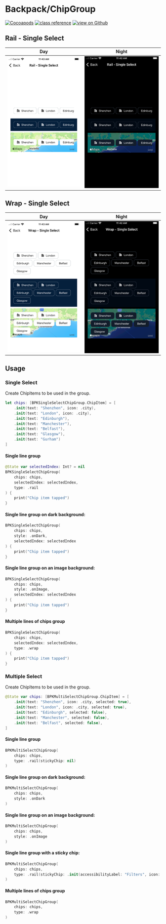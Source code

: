 # Backpack/ChipGroup

[![Cocoapods](https://img.shields.io/cocoapods/v/Backpack.svg?style=flat)](https://cocoapods.org/pods/Backpack-SwiftUI)
[![class reference](https://img.shields.io/badge/Class%20reference-iOS-blue)](https://backpack.github.io/ios/versions/latest/swiftui/Classes/BPKSingleSelectChipGroup.html)
[![view on Github](https://img.shields.io/badge/Source%20code-GitHub-lightgrey)](https://github.com/Skyscanner/backpack-ios/tree/main/Backpack-SwiftUI/ChipGroup)

## Rail - Single Select

| Day | Night |
| --- | --- |
| <img src="https://raw.githubusercontent.com/Skyscanner/backpack-ios/main/screenshots/iPhone-swiftui_chip-group___rail_lm.png" alt="" width="375" /> |<img src="https://raw.githubusercontent.com/Skyscanner/backpack-ios/main/screenshots/iPhone-swiftui_chip-group___rail_dm.png" alt="" width="375" /> |

## Wrap - Single Select

| Day | Night |
| --- | --- |
| <img src="https://raw.githubusercontent.com/Skyscanner/backpack-ios/main/screenshots/iPhone-swiftui_chip-group___wrap_lm.png" alt="" width="375" /> |<img src="https://raw.githubusercontent.com/Skyscanner/backpack-ios/main/screenshots/iPhone-swiftui_chip-group___wrap_dm.png" alt="" width="375" /> |


## Usage

### Single Select

Create ChipItems to be used in the group.

```swift
let chips: [BPKSingleSelectChipGroup.ChipItem] = [
    .init(text: "Shenzhen", icon: .city),
    .init(text: "London", icon: .city),
    .init(text: "Edinburgh"),
    .init(text: "Manchester"),
    .init(text: "Belfast"),
    .init(text: "Glasgow"),
    .init(text: "Gurham")
]
```

#### Single line group

```swift
@State var selectedIndex: Int? = nil
BPKSingleSelectChipGroup(
    chips: chips,
    selectedIndex: selectedIndex,
    type: .rail
) {
    print("Chip item tapped")
}
```

#### Single line group on dark background: 

```swift
BPKSingleSelectChipGroup(
    chips: chips,
    style: .onDark,
    selectedIndex: selectedIndex
) {
    print("Chip item tapped")
}
```

#### Single line group on an image background: 

```swift
BPKSingleSelectChipGroup(
    chips: chips,
    style: .onImage,
    selectedIndex: selectedIndex
) {
    print("Chip item tapped")
}
```

#### Multiple lines of chips group 

```swift
BPKSingleSelectChipGroup(
    chips: chips,
    selectedIndex: selectedIndex,
    type: .wrap
) {
    print("Chip item tapped")
}
```

### Multiple Select

Create ChipItems to be used in the group.

```swift
@State var chips: [BPKMultiSelectChipGroup.ChipItem] = [
    .init(text: "Shenzhen", icon: .city, selected: true),
    .init(text: "London", icon: .city, selected: true),
    .init(text: "Edinburgh", selected: false),
    .init(text: "Manchester", selected: false),
    .init(text: "Belfast", selected: false),
]
```

#### Single line group

```swift
BPKMultiSelectChipGroup(
    chips: chips,
    type: .rail(stickyChip: nil)
)
```

#### Single line group on dark background: 

```swift
BPKMultiSelectChipGroup(
    chips: chips,
    style: .onDark
)
```

#### Single line group on an image background: 

```swift
BPKMultiSelectChipGroup(
    chips: chips,
    style: .onImage
)
```

#### Single line group with a sticky chip: 

```swift
BPKMultiSelectChipGroup(
    chips: chips,
    type: .rail(stickyChip: .init(accessibilityLabel: "Filters", icon: .filter, selected: false))
)
```

#### Multiple lines of chips group 

```swift
BPKMultiSelectChipGroup(
    chips: chips,
    type: .wrap
)
```
